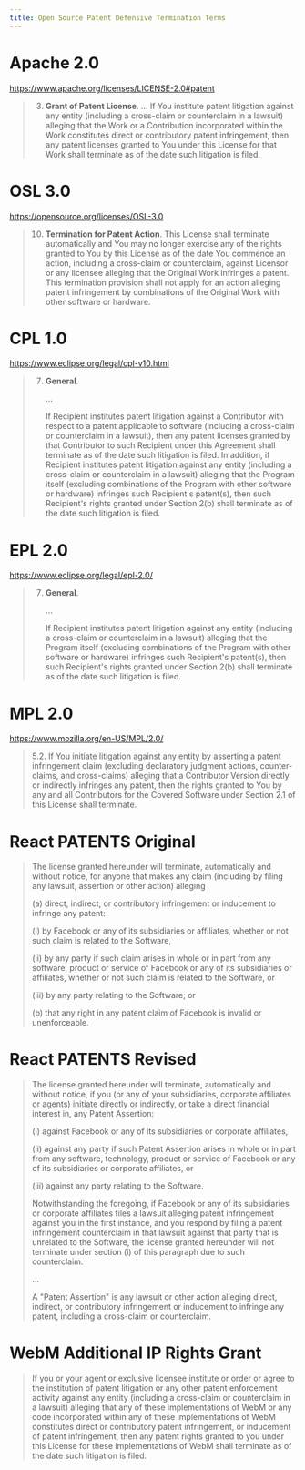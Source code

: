 ```yaml
---
title: Open Source Patent Defensive Termination Terms
---
```


# Apache 2.0

<https://www.apache.org/licenses/LICENSE-2.0#patent>

> 3.  **Grant of Patent License**. ... If You institute patent litigation against any entity (including a cross-claim or counterclaim in a lawsuit) alleging that the Work or a Contribution incorporated within the Work constitutes direct or contributory patent infringement, then any patent licenses granted to You under this License for that Work shall terminate as of the date such litigation is filed.

# OSL 3.0

<https://opensource.org/licenses/OSL-3.0>

> 10. **Termination for Patent Action**.  This License shall terminate automatically and You may no longer exercise any of the rights granted to You by this License as of the date You commence an action, including a cross-claim or counterclaim, against Licensor or any licensee alleging that the Original Work infringes a patent.  This termination provision shall not apply for an action alleging patent infringement by combinations of the Original Work with other software or hardware.

# CPL 1.0

<https://www.eclipse.org/legal/cpl-v10.html>

> 7.  **General**.
> 
>     ...
>
>     If Recipient institutes patent litigation against a Contributor with respect to a patent applicable to software (including a cross-claim or counterclaim in a lawsuit), then any patent licenses granted by that Contributor to such Recipient under this Agreement shall terminate as of the date such litigation is filed. In addition, if Recipient institutes patent litigation against any entity (including a cross-claim or counterclaim in a lawsuit) alleging that the Program itself (excluding combinations of the Program with other software or hardware) infringes such Recipient's patent(s), then such Recipient's rights granted under Section 2(b) shall terminate as of the date such litigation is filed.

# EPL 2.0

<https://www.eclipse.org/legal/epl-2.0/>

> 7.  **General**.
> 
>     ...
>
>     If Recipient institutes patent litigation against any entity (including a cross-claim or counterclaim in a lawsuit) alleging that the Program itself (excluding combinations of the Program with other software or hardware) infringes such Recipient's patent(s), then such Recipient's rights granted under Section 2(b) shall terminate as of the date such litigation is filed.

# MPL 2.0

<https://www.mozilla.org/en-US/MPL/2.0/>

> 5.2.  If You initiate litigation against any entity by asserting a patent infringement claim (excluding declaratory judgment actions, counter-claims, and cross-claims) alleging that a Contributor Version directly or indirectly infringes any patent, then the rights granted to You by any and all Contributors for the Covered Software under Section 2.1 of this License shall terminate.

# React PATENTS Original

> The license granted hereunder will terminate, automatically and without notice, for anyone that makes any claim (including by filing any lawsuit, assertion or other action) alleging 
> 
> (a) direct, indirect, or contributory infringement or inducement to infringe any patent:
> 
> (i) by Facebook or any of its subsidiaries or affiliates, whether or not such claim is related to the Software,
> 
> (ii) by any party if such claim arises in whole or in part from any software, product or service of Facebook or any of its subsidiaries or affiliates, whether or not such claim is related to the Software, or
> 
> (iii) by any party relating to the Software; or
> 
> (b) that any right in any patent claim of Facebook is invalid or unenforceable.

# React PATENTS Revised

> The license granted hereunder will terminate, automatically and without notice, if you (or any of your subsidiaries, corporate affiliates or agents) initiate directly or indirectly, or take a direct financial interest in, any Patent Assertion:
> 
> (i) against Facebook or any of its subsidiaries or corporate affiliates,
> 
> (ii) against any party if such Patent Assertion arises in whole or in part from any software, technology, product or service of Facebook or any of its subsidiaries or corporate affiliates, or
> 
> (iii) against any party relating to the Software.
> 
> Notwithstanding the foregoing, if Facebook or any of its subsidiaries or corporate affiliates files a lawsuit alleging patent infringement against you in the first instance, and you respond by filing a patent infringement counterclaim in that lawsuit against that party that is unrelated to the Software, the license granted hereunder will not terminate under section (i) of this paragraph due to such counterclaim.
> 
> ...
> 
> A "Patent Assertion" is any lawsuit or other action alleging direct, indirect, or contributory infringement or inducement to infringe any patent, including a cross-claim or counterclaim.

# WebM Additional IP Rights Grant

> If you or your agent or exclusive licensee institute or order or agree to the institution of patent litigation or any other patent enforcement activity against any entity (including a cross-claim or counterclaim in a lawsuit) alleging that any of these implementations of WebM or any code incorporated within any of these implementations of WebM constitutes direct or contributory patent infringement, or inducement of patent infringement, then any patent rights granted to you under this License for these implementations of WebM shall terminate as of the date such litigation is filed.
